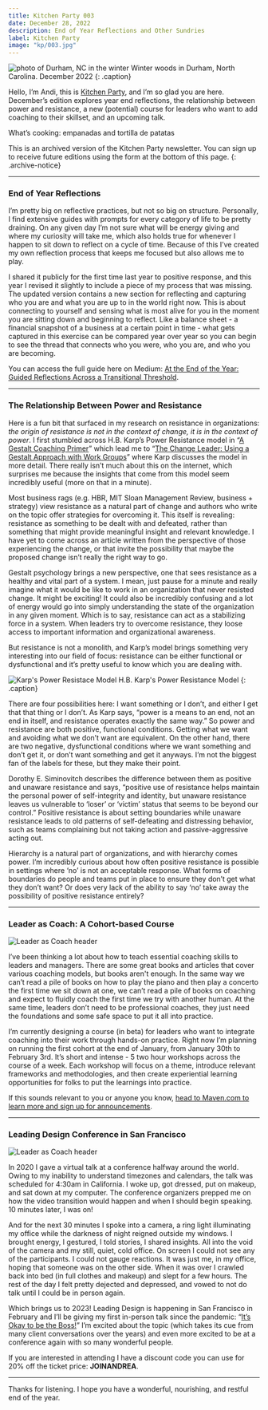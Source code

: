 ```yaml
---
title: Kitchen Party 003
date: December 28, 2022
description: End of Year Reflections and Other Sundries
label: Kitchen Party
image: "kp/003.jpg"
---
```


![photo of Durham, NC in the winter](kp/003.jpg)
Winter woods in Durham, North Carolina. December 2022
{: .caption}

Hello, I’m Andi, this is [Kitchen Party](kitchen-party), and I’m so glad you are here. December’s edition explores year end reflections, the relationship between power and resistance, a new (potential) course for leaders who want to add coaching to their skillset, and an upcoming talk.

What’s cooking: empanadas and tortilla de patatas

This is an archived version of the Kitchen Party newsletter. You can sign up to receive future editions using the form at the bottom of this page.
{: .archive-notice}

---

### End of Year Reflections

I’m pretty big on reflective practices, but not so big on structure. Personally, I find extensive guides with prompts for every category of life to be pretty draining. On any given day I’m not sure what will be energy giving and where my curiosity will take me, which also holds true for whenever I happen to sit down to reflect on a cycle of time. Because of this I’ve created my own reflection process that keeps me focused but also allows me to play.

I shared it publicly for the first time last year to positive response, and this year I revised it slightly to include a piece of my process that was missing. The updated version contains a new section for reflecting and capturing who you are and what you are up to in the world right now. This is about connecting to yourself and sensing what is most alive for you in the moment you are sitting down and beginning to reflect. Like a balance sheet - a financial snapshot of a business at a certain point in time - what gets captured in this exercise can be compared year over year so you can begin to see the thread that connects who you were, who you are, and who you are becoming.

You can access the full guide here on Medium: [At the End of the Year: Guided Reflections Across a Transitional Threshold](https://medium.com/method-matter/at-the-end-of-the-year-bd201ea99541).

---

### The Relationship Between Power and Resistance

Here is a fun bit that surfaced in my research on resistance in organizations: _the origin of resistance is not in the context of change, it is in the context of power_. I first stumbled across H.B. Karp’s Power Resistance model in “[A Gestalt Coaching Primer](https://www.amazon.com/Gestalt-Coaching-Primer-Awareness-Intelligence/dp/0997378131/ref=sr_1_1?crid=1KPZO3UT3D0QI&keywords=a+gestalt+coaching+primer&qid=1671832512&sprefix=a+gestalt+coaching+prim%2Caps%2C195&sr=8-1)” which lead me to “[The Change Leader: Using a Gestalt Approach with Work Groups](https://www.amazon.com/Change-Leader-Approach-H-Karp/dp/0883904691/ref=tmm_pap_swatch_0?_encoding=UTF8&qid=1671832557&sr=8-1)” where Karp discusses the model in more detail. There really isn’t much about this on the internet, which surprises me because the insights that come from this model seem incredibly useful (more on that in a minute).

Most business rags (e.g. HBR, MIT Sloan Management Review, business + strategy) view resistance as a natural part of change and authors who write on the topic offer strategies for overcoming it. This itself is revealing: resistance as something to be dealt with and defeated, rather than something that might provide meaningful insight and relevant knowledge. I have yet to come across an article written from the perspective of those experiencing the change, or that invite the possibility that maybe the proposed change isn’t really the right way to go.

Gestalt psychology brings a new perspective, one that sees resistance as a healthy and vital part of a system. I mean, just pause for a minute and really imagine what it would be like to work in an organization that never resisted change. It might be exciting! It could also be incredibly confusing and a lot of energy would go into simply understanding the state of the organization in any given moment. Which is to say, resistance can act as a stabilizing force in a system. When leaders try to overcome resistance, they loose access to important information and organizational awareness.

But resistance is not a monolith, and Karp’s model brings something very interesting into our field of focus: resistance can be either functional or dysfunctional and it’s pretty useful to know which you are dealing with.

![Karp's Power Resistace Model](kp/content/power-resistance.jpeg)
H.B. Karp's Power Resistance Model
{: .caption}

There are four possibilities here: I want something or I don’t, and either I get that that thing or I don’t. As Karp says, “power is a means to an end, not an end in itself, and resistance operates exactly the same way.” So power and resistance are both positive, functional conditions. Getting what we want and avoiding what we don’t want are equivalent. On the other hand, there are two negative, dysfunctional conditions where we want something and don’t get it, or don’t want something and get it anyways. I’m not the biggest fan of the labels for these, but they make their point.

Dorothy E. Siminovitch describes the difference between them as positive and unaware resistance and says, “positive use of resistance helps maintain the personal power of self-integrity and identity, but unaware resistance leaves us vulnerable to ‘loser’ or ‘victim’ status that seems to be beyond our control.” Positive resistance is about setting boundaries while unaware resistance leads to old patterns of self-defeating and distressing behavior, such as teams complaining but not taking action and passive-aggressive acting out.

Hierarchy is a natural part of organizations, and with hierarchy comes power. I’m incredibly curious about how often positive resistance is possible in settings where ‘no’ is not an acceptable response. What forms of boundaries do people and teams put in place to ensure they don’t get what they don’t want? Or does very lack of the ability to say ‘no’ take away the possibility of positive resistance entirely?

---

### Leader as Coach: A Cohort-based Course

![Leader as Coach header](kp/content/leader-as-coach.jpeg)

I’ve been thinking a lot about how to teach essential coaching skills to leaders and managers. There are some great books and articles that cover various coaching models, but books aren't enough. In the same way we can’t read a pile of books on how to play the piano and then play a concerto the first time we sit down at one, we can’t read a pile of books on coaching and expect to fluidly coach the first time we try with another human. At the same time, leaders don’t need to be professional coaches, they just need the foundations and some safe space to put it all into practice.

I’m currently designing a course (in beta) for leaders who want to integrate coaching into their work through hands-on practice. Right now I’m planning on running the first cohort at the end of January, from January 30th to February 3rd. It’s short and intense - 5 two hour workshops across the course of a week. Each workshop will focus on a theme, introduce relevant frameworks and methodologies, and then create experiential learning opportunities for folks to put the learnings into practice.

If this sounds relevant to you or anyone you know, [head to Maven.com to learn more and sign up for announcements](https://maven.com/andrea-mignolo/leader-as-coach).


---

### Leading Design Conference in San Francisco

![Leader as Coach header](kp/content/leading-design-2023.jpeg)

In 2020 I gave a virtual talk at a conference halfway around the world. Owing to my inability to understand timezones and calendars, the talk was scheduled for 4:30am in California. I woke up, got dressed, put on makeup, and sat down at my computer. The conference organizers prepped me on how the video transition would happen and when I should begin speaking. 10 minutes later, I was on!

And for the next 30 minutes I spoke into a camera, a ring light illuminating my office while the darkness of night reigned outside my windows. I brought energy, I gestured, I told stories, I shared insights. All into the void of the camera and my still, quiet, cold office. On screen I could not see any of the participants. I could not gauge reactions. It was just me, in my office, hoping that someone was on the other side. When it was over I crawled back into bed (in full clothes and makeup) and slept for a few hours. The rest of the day I felt pretty dejected and depressed, and vowed to not do talk until I could be in person again.

Which brings us to 2023! Leading Design is happening in San Francisco in February and I’ll be giving my first in-person talk since the pandemic: “[It’s Okay to be the Boss!](https://leadingdesign.com/conferences/sanfran-2023/speakers/andrea-mignolo)” I’m excited about the topic (which takes its cue from many client conversations over the years) and even more excited to be at a conference again with so many wonderful people.

If you are interested in attending I have a discount code you can use for 20% off the ticket price: **JOINANDREA**.

---

Thanks for listening. I hope you have a wonderful, nourishing, and restful end of the year.
